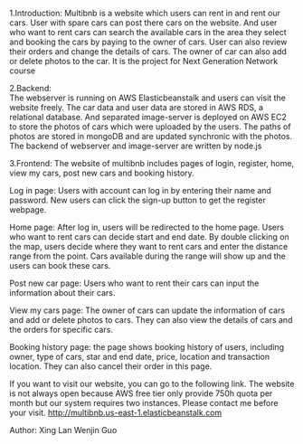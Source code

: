 1.Introduction:
  Multibnb is a website which users can rent in and rent our cars. User with spare cars can post there cars on the website. And user who want to rent cars can search the available cars in the area they select and booking the cars by paying to the owner of cars. User can also review their orders and change the details of cars. The owner of car can also add or delete photos to the car. It is the project for Next Generation Network course


2.Backend:  
  The webserver is running on AWS Elasticbeanstalk and users can visit the website freely. The car data and user data are stored in AWS RDS, a relational database. And separated image-server is deployed on AWS EC2 to store the photos of cars which were uploaded by the users. The paths of photos are stored in mongoDB and are updated synchronic with the photos. The backend of webserver and image-server are written by node.js


3.Frontend:
  The website of multibnb includes pages of login, register, home, view my cars, post new cars and booking history.
  
Log in page: Users with account can log in by entering their name and password. New users can click the sign-up button to get the register webpage.

Home page: After log in, users will be redirected to the home page. Users who want to rent cars can decide start and end date. By double clicking on the map, users decide where they want to rent cars and enter the distance range from the point. Cars available during the range will show up and the users can book these cars.

Post new car page: Users who want to rent their cars can input the information about their cars.

View my cars page: The owner of cars can update the information of cars and add or delete photos to cars. They can also view the details of cars and the orders for specific cars.

Booking history page: the page shows booking history of users, including owner, type of cars, star and end date, price, location and transaction location. They can also cancel their order in this page.


If you want to visit our website, you can go to the following link. The website is not always open because AWS free tier only provide 750h quota per month but our system requires two instances. Please contact me before your visit.
 	http://multibnb.us-east-1.elasticbeanstalk.com


Author: Xing Lan      Wenjin Guo
